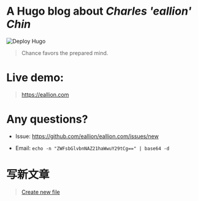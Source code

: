 # A Hugo blog about *Charles 'eallion' Chin*
![Deploy Hugo](https://github.com/eallion/hugo/workflows/Deploy%20Hugo/badge.svg)

> Chance favors the prepared mind.

# Live demo:
> <https://eallion.com>

# Any questions?

- Issue:
<https://github.com/eallion/eallion.com/issues/new>  

- Email: 
`echo -n "ZWFsbGlvbnNAZ21haWwuY29tCg==" | base64 -d`

# 写新文章
> [Create new file](https://github.com/eallion/eallion.com/tree/master/content/posts/)